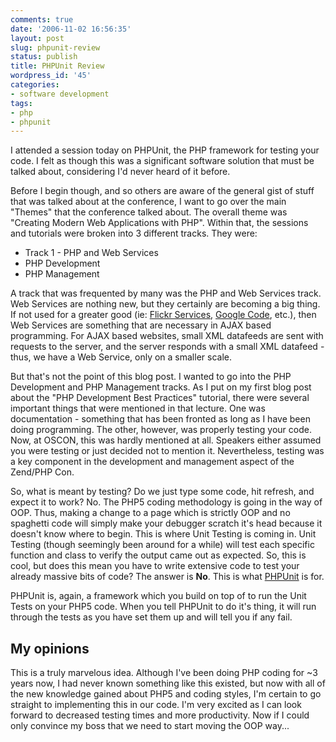 ```yaml
---
comments: true
date: '2006-11-02 16:56:35'
layout: post
slug: phpunit-review
status: publish
title: PHPUnit Review
wordpress_id: '45'
categories:
- software development
tags:
- php
- phpunit
---
```


I attended a session today on PHPUnit, the PHP framework for testing your code. I felt as though this was a significant software solution that must be talked about, considering I'd never heard of it before. 

Before I begin though, and so others are aware of the general gist of stuff that was talked about at the conference, I want to go over the main "Themes" that the conference talked about. The overall theme was "Creating Modern Web Applications with PHP". Within that, the sessions and tutorials were broken into 3 different tracks. They were: 
<ul><li>Track 1 - PHP and Web Services</li><li>PHP Development</li><li>PHP Management</li></ul>

A track that was frequented by many was the PHP and Web Services track. Web Services are nothing new, but they certainly are becoming a big thing. If not used for a greater good (ie: <a href="http://www.flickr.com/services/" target="Flickr">Flickr Services</a>, <a href="http://code.google.com/" target="google">Google Code</a>, etc.), then Web Services are something that are necessary in AJAX based programming. For AJAX based websites, small XML datafeeds are sent with requests to the server, and the server responds with a small XML datafeed - thus, we have a Web Service, only on a smaller scale.

But that's not the point of this blog post. I wanted to go into the PHP Development and PHP Management tracks. As I put on my first blog post about the "PHP Development Best Practices" tutorial, there were several important things that were mentioned in that lecture. One was documentation - something that has been fronted as long as I have been doing programming. The other, however, was properly testing your code. Now, at OSCON, this was hardly mentioned at all. Speakers either assumed you were testing or just decided not to mention it. Nevertheless, testing was a key component in the development and management aspect of the Zend/PHP Con. 

So, what is meant by testing? Do we just type some code, hit refresh, and expect it to work? No. The PHP5 coding methodology is going in the way of OOP. Thus, making a change to a page which is strictly OOP and no spaghetti code will simply make your debugger scratch it's head because it doesn't know where to begin. This is where Unit Testing is coming in. Unit Testing (though seemingly been around for a while) will test each specific function and class to verify the output came out as expected. So, this is cool, but does this mean you have to write extensive code to test your already massive bits of code? The answer is <strong>No</strong>. This is what <a href="http://www.phpunit.de" target="phpunit">PHPUnit</a> is for.

PHPUnit is, again, a framework which you build on top of to run the Unit Tests on your PHP5 code. When you tell PHPUnit to do it's thing, it will run through the tests as you have set them up and will tell you if any fail.

<h2>My opinions</h2>

This is a truly marvelous idea. Although I've been doing PHP coding for ~3 years now, I had never known something like this existed, but now with all of the new knowledge gained about PHP5 and coding styles, I'm certain to go straight to implementing this in our code. I'm very excited as I can look forward to decreased testing times and more productivity. Now if I could only convince my boss that we need to start moving the OOP way...
